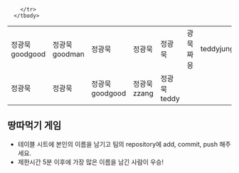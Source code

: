 <table>
      <tbody>
        <tr>
    <td>정광묵goodgood</td>
  	  <td>정광묵goodman</td>
	  <td>정광묵</td>
	  <td>정광묵</td>
	  <td>정광묵</td>
        <td>광묵짜응</td>
        <td>teddyjung</td>
        <td>teddyjung</td>
        <td>teddyjung</td>
        <td>imspartan</td>
        <tr>
          <td>정광묵</td>
          <td>정광묵</td>
          <td>정광묵goodgood</td>
          <td>정광묵zzang</td>
          <td>정광묵teddy</td>
        
        </tr>
      </tbody>
</table>

## 땅따먹기 게임

- 테이블 시트에 본인의 이름을 남기고 팀의 repository에 add, commit, push 해주세요.
- 제한시간 5분 이후에 가장 많은 이름을 남긴 사람이 우승!
